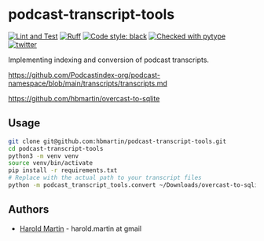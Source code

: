 # podcast-transcript-tools

[![Lint and Test](https://github.com/hbmartin/podcast-transcript-tools/actions/workflows/lint.yml/badge.svg)](https://github.com/hbmartin/podcast-transcript-tools/actions/workflows/lint.yml)
[![Ruff](https://img.shields.io/endpoint?url=https://raw.githubusercontent.com/astral-sh/ruff/main/assets/badge/v2.json)](https://github.com/astral-sh/ruff)
[![Code style: black](https://img.shields.io/badge/🐧️-black-000000.svg)](https://github.com/psf/black)
[![Checked with pytype](https://img.shields.io/badge/🦆-pytype-437f30.svg)](https://google.github.io/pytype/)
[![twitter](https://img.shields.io/badge/@hmartin-00aced.svg?logo=twitter&logoColor=black)](https://twitter.com/hmartin)

Implementing indexing and conversion of podcast transcripts.

https://github.com/Podcastindex-org/podcast-namespace/blob/main/transcripts/transcripts.md

https://github.com/hbmartin/overcast-to-sqlite


## Usage

```bash
git clone git@github.com:hbmartin/podcast-transcript-tools.git
cd podcast-transcript-tools
python3 -m venv venv
source venv/bin/activate
pip install -r requirements.txt
# Replace with the actual path to your transcript files
python -m podcast_transcript_tools.convert ~/Downloads/overcast-to-sqlite/archive/transcripts converted/
```

## Authors
- [Harold Martin](https://www.linkedin.com/in/harold-martin-98526971/) - harold.martin at gmail

